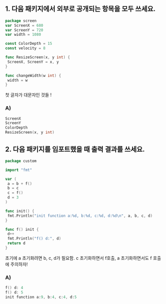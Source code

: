 ## 1. 다음 패키지에서 외부로 공개되는 항목을 모두 쓰세요.

   ```go
package screen
var ScreenX = 680
var ScreenY = 720
var width = 1080

const ColorDepth = 15
const velocity = 8

func ResizeScreen(x, y int) {
	ScreenX, ScreenY = x, y
}

func changeWidth(w int) {
	width = w
}
   ```

첫 글자가 대문자인 것들 !

### A) 

   ```go
ScreenX
ScreenY
ColorDepth
ResizeScreen(x, y int)
   ```

## 2. 다음 패키지를 임포트했을 때 출력 결과를 쓰세요.

   ```go
package custom

import "fmt"

var (
	a = b + f()
	b = c
	c = f()
	d = 3
)

func init() {
	fmt.Println("init function a:%d, b:%d, c:%d, d:%d\n", a, b, c, d)
}

func f() init {
	d++
	fmt.Println("f() d:", d)
	return d
}
   ```


초기에 a 초기화려면 b, c, d가 필요함. c 초기화하면서 f호출, a 초기화하면서도 f 호출에 주의하자!             

### A) 

   ```go
f() d: 4
f() d: 5
init function a:9, b:4, c:4, d:5
   ```
